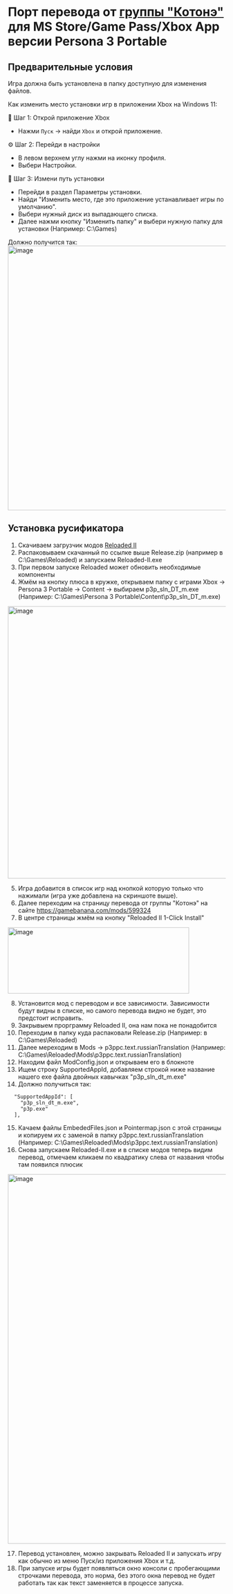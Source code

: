 # Порт перевода от [группы "Котонэ"](https://vk.com/kotone_team) для MS Store/Game Pass/Xbox App версии Persona 3 Portable

## Предварительные условия
Игра должна быть установлена в папку доступную для изменения файлов.

Как изменить место установки игр в приложении Xbox на Windows 11:

📌 Шаг 1: Открой приложение Xbox
- Нажми `Пуск` → найди `Xbox` и открой приложение.

⚙️ Шаг 2: Перейди в настройки
- В левом верхнем углу нажми на иконку профиля.
- Выбери Настройки.

📂 Шаг 3: Измени путь установки
- Перейди в раздел Параметры установки.
- Найди "Изменить место, где это приложение устанавливает игры по умолчанию".
- Выбери нужный диск из выпадающего списка.
- Далее нажми кнопку "Изменить папку" и выбери нужную папку для установки (Например: C:\Games\)

Должно получится так:
<img width="920" height="612" alt="image" src="https://github.com/user-attachments/assets/73a18d64-b266-42f9-8b42-7301a693d2c5" />



## Установка русификатора
1. Скачиваем загрузчик модов [Reloaded II](https://github.com/Reloaded-Project/Reloaded-II/releases/latest)
2. Распаковываем скачанный по ссылке выше Release.zip (например в C:\Games\Reloaded) и запускаем Reloaded-II.exe
3. При первом запуске Reloaded может обновить необходимые компоненты
4. Жмём на кнопку плюса в кружке, открываем папку с играми Xbox → Persona 3 Portable → Content → выбираем p3p_sln_DT_m.exe (Например: C:\Games\Persona 3 Portable\Content\p3p_sln_DT_m.exe)
<img width="1050" height="630" alt="image" src="https://github.com/user-attachments/assets/1dc88bc5-e084-47ea-a174-bf7ceb9e2d8b" />

5. Игра добавится в список игр над кнопкой которую только что нажимали (игра уже добавлена на скриншоте выше).
6. Далее переходим на страницу перевода от группы "Котонэ" на сайте https://gamebanana.com/mods/599324  
7. В центре страницы жмём на кнопку "Reloaded II 1-Click Install"
<img width="419" height="153" alt="image" src="https://github.com/user-attachments/assets/7a7e18b8-c09a-496e-b649-22003641a50d" />

8. Установится мод с переводом и все зависимости. Зависимости будут видны в списке, но самого перевода видно не будет, это предстоит исправить.
9. Закрывыем прорграмму Reloaded II, она нам пока не понадобится
10. Переходим в папку куда распаковали Release.zip (Например: в C:\Games\Reloaded)
11. Далее мереходим в Mods → p3ppc.text.russianTranslation (Например: C:\Games\Reloaded\Mods\p3ppc.text.russianTranslation)
12. Находим файл ModConfig.json и открываем его в блокноте
13. Ищем строку SupportedAppId, добавляем строкой ниже название нашего exe файла двойных кавычках "p3p_sln_dt_m.exe"
14. Должно получиться так:
```
  "SupportedAppId": [
    "p3p_sln_dt_m.exe",
    "p3p.exe"
  ],
```
15. Качаем файлы EmbededFiles.json и Pointermap.json с этой страницы и копируем их с заменой в папку p3ppc.text.russianTranslation (Например: C:\Games\Reloaded\Mods\p3ppc.text.russianTranslation)
16. Снова запускаем Reloaded-II.exe и в списке модов теперь видим перевод, отмечаем кликаем по квадратику слева от названия чтобы там появился плюсик
<img width="1350" height="855" alt="image" src="https://github.com/user-attachments/assets/f710ff31-fe2f-4880-8c7c-9eb809b6100d" />

17. Перевод установлен, можно закрывать Reloaded II и запускать игру как обычно из меню Пуск/из приложения Xbox и т.д.
18. При запуске игры будет появляться окно консоли с пробегающими строчками перевода, это норма, без этого окна перевод не будет работать так как текст заменяется в процессе запуска.

